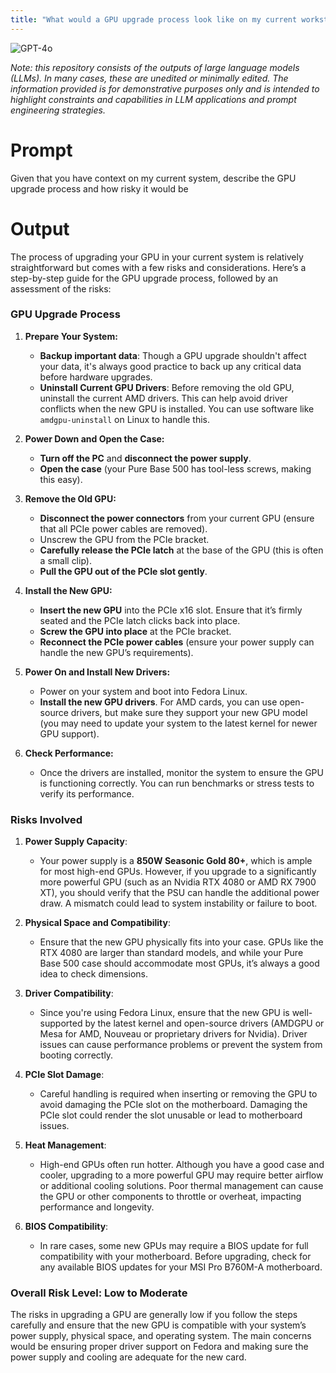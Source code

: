 ```yaml
---
title: "What would a GPU upgrade process look like on my current workstation"
---
```

![GPT-4o](https://img.shields.io/badge/GPT--4o-3333FF?style=for-the-badge&logo=openai&logoColor=white)



*Note: this repository consists of the outputs of large language models (LLMs). In many cases, these are unedited or minimally edited. The information provided is for demonstrative purposes only and is intended to highlight constraints and capabilities in LLM applications and prompt engineering strategies.*


# Prompt

Given that you have context on my current system, describe the GPU upgrade process and how risky it would be

# Output

The process of upgrading your GPU in your current system is relatively straightforward but comes with a few risks and considerations. Here’s a step-by-step guide for the GPU upgrade process, followed by an assessment of the risks:

### GPU Upgrade Process

1. **Prepare Your System:**
   - **Backup important data**: Though a GPU upgrade shouldn't affect your data, it's always good practice to back up any critical data before hardware upgrades.
   - **Uninstall Current GPU Drivers**: Before removing the old GPU, uninstall the current AMD drivers. This can help avoid driver conflicts when the new GPU is installed. You can use software like `amdgpu-uninstall` on Linux to handle this.

2. **Power Down and Open the Case:**
   - **Turn off the PC** and **disconnect the power supply**.
   - **Open the case** (your Pure Base 500 has tool-less screws, making this easy).

3. **Remove the Old GPU:**
   - **Disconnect the power connectors** from your current GPU (ensure that all PCIe power cables are removed).
   - Unscrew the GPU from the PCIe bracket.
   - **Carefully release the PCIe latch** at the base of the GPU (this is often a small clip).
   - **Pull the GPU out of the PCIe slot gently**.

4. **Install the New GPU:**
   - **Insert the new GPU** into the PCIe x16 slot. Ensure that it’s firmly seated and the PCIe latch clicks back into place.
   - **Screw the GPU into place** at the PCIe bracket.
   - **Reconnect the PCIe power cables** (ensure your power supply can handle the new GPU’s requirements).

5. **Power On and Install New Drivers:**
   - Power on your system and boot into Fedora Linux.
   - **Install the new GPU drivers**. For AMD cards, you can use open-source drivers, but make sure they support your new GPU model (you may need to update your system to the latest kernel for newer GPU support).

6. **Check Performance:**
   - Once the drivers are installed, monitor the system to ensure the GPU is functioning correctly. You can run benchmarks or stress tests to verify its performance.

### Risks Involved

1. **Power Supply Capacity**:
   - Your power supply is a **850W Seasonic Gold 80+**, which is ample for most high-end GPUs. However, if you upgrade to a significantly more powerful GPU (such as an Nvidia RTX 4080 or AMD RX 7900 XT), you should verify that the PSU can handle the additional power draw. A mismatch could lead to system instability or failure to boot.

2. **Physical Space and Compatibility**:
   - Ensure that the new GPU physically fits into your case. GPUs like the RTX 4080 are larger than standard models, and while your Pure Base 500 case should accommodate most GPUs, it’s always a good idea to check dimensions.

3. **Driver Compatibility**:
   - Since you're using Fedora Linux, ensure that the new GPU is well-supported by the latest kernel and open-source drivers (AMDGPU or Mesa for AMD, Nouveau or proprietary drivers for Nvidia). Driver issues can cause performance problems or prevent the system from booting correctly.

4. **PCIe Slot Damage**:
   - Careful handling is required when inserting or removing the GPU to avoid damaging the PCIe slot on the motherboard. Damaging the PCIe slot could render the slot unusable or lead to motherboard issues.

5. **Heat Management**:
   - High-end GPUs often run hotter. Although you have a good case and cooler, upgrading to a more powerful GPU may require better airflow or additional cooling solutions. Poor thermal management can cause the GPU or other components to throttle or overheat, impacting performance and longevity.

6. **BIOS Compatibility**:
   - In rare cases, some new GPUs may require a BIOS update for full compatibility with your motherboard. Before upgrading, check for any available BIOS updates for your MSI Pro B760M-A motherboard.

### Overall Risk Level: **Low to Moderate**
The risks in upgrading a GPU are generally low if you follow the steps carefully and ensure that the new GPU is compatible with your system’s power supply, physical space, and operating system. The main concerns would be ensuring proper driver support on Fedora and making sure the power supply and cooling are adequate for the new card.